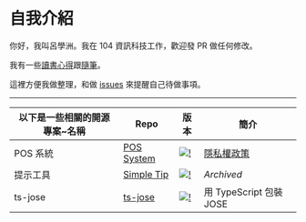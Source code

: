# 自我介紹

你好，我叫呂學洲。我在 104 資訊科技工作，歡迎發 PR 做任何修改。

我有一些[讀書心得](feedback/index.md)跟[隨筆](essay/index.md)。

這裡方便我做整理，和做 [issues](https://github.com/evan361425/evan361425.github.io/issues) 來提醒自己待做事項。

---

| 以下是一些相關的開源專案~名稱 | Repo | 版本 | 簡介 |
| - | - | - | - |
| POS 系統 | [POS System] | [![!](https://img.shields.io/github/v/tag/evan361425/flutter-pos-system?label=%20&style=for-the-badge&logo=github)](https://github.com/evan361425/flutter-pos-system/releases/latest) | [隱私權政策](https://evan361425.github.io/flutter-pos-system/PRIVACY_POLICY/) |
| 提示工具 | [Simple Tip] | [![!](https://img.shields.io/pub/v/simple_tip?label=%20&style=for-the-badge&logo=flutter)](https://pub.dev/packages/simple_tip) | _Archived_ |
| ts-jose | [ts-jose] | [![!](https://img.shields.io/github/v/tag/evan361425/ts-jose?label=%20&style=for-the-badge&logo=github)](https://github.com/evan361425/ts-jose/releases/latest) | 用 TypeScript 包裝 JOSE |

[pos system]: https://github.com/evan361425/flutter-pos-system
[simple tip]: https://github.com/evan361425/flutter-simple-tip
[ts-jose]: https://github.com/evan361425/ts-jose
